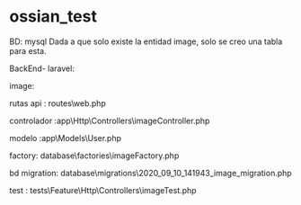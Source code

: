 # ossian_test


BD: mysql
    Dada a que solo existe la entidad image, solo se creo una tabla para esta.
    
BackEnd- laravel:

  image:
  
  rutas  api : routes\web.php
  
  controlador :app\Http\Controllers\imageController.php
  
  modelo :app\Models\User.php
  
  factory: database\factories\imageFactory.php
  
  bd  migration: database\migrations\2020_09_10_141943_image_migration.php
  
  test : tests\Feature\Http\Controllers\imageTest.php
  


